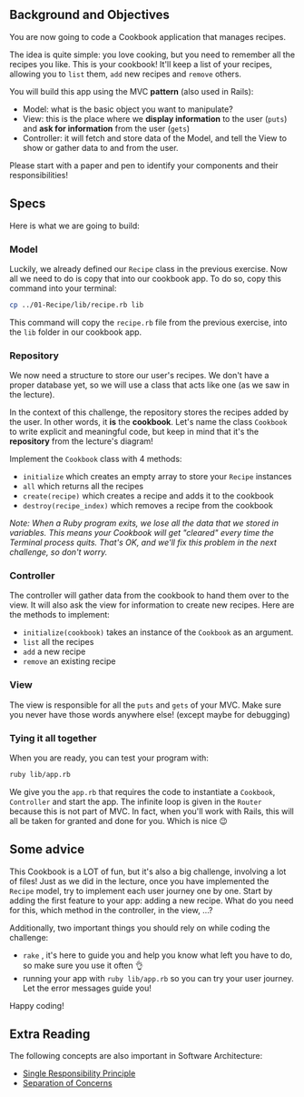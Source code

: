 ## Background and Objectives

You are now going to code a Cookbook application that manages recipes.

The idea is quite simple: you love cooking, but you need to remember all the recipes you like. This is your cookbook! It'll keep a list of your recipes, allowing you to `list` them, `add` new recipes and `remove` others.

You will build this app using the MVC **pattern** (also used in Rails):
- Model: what is the basic object you want to manipulate?
- View: this is the place where we **display information** to the user (`puts`) and **ask for information** from the user (`gets`)
- Controller: it will fetch and store data of the Model, and tell the View to show or gather data to and from the user.

Please start with a paper and pen to identify your components and their responsibilities!

## Specs

Here is what we are going to build:

### Model

Luckily, we already defined our `Recipe` class in the previous exercise. Now all we need to do is copy that into our cookbook app. To do so, copy this command into your terminal:

```bash
cp ../01-Recipe/lib/recipe.rb lib
```

This command will copy the `recipe.rb` file from the previous exercise, into the `lib` folder in our cookbook app.

### Repository

We now need a structure to store our user's recipes. We don't have a proper database yet, so we will use a class that acts like one (as we saw in the lecture).

In the context of this challenge, the repository stores the recipes added by the user. In other words, it **is** the **cookbook**. Let's name the class `Cookbook` to write explicit and meaningful code, but keep in mind that it's the **repository** from the lecture's diagram!

Implement the `Cookbook` class with 4 methods:
- `initialize` which creates an empty array to store your `Recipe` instances
- `all` which returns all the recipes
- `create(recipe)` which creates a recipe and adds it to the cookbook
- `destroy(recipe_index)` which removes a recipe from the cookbook

_Note: When a Ruby program exits, we lose all the data that we stored in variables. This means your Cookbook will get "cleared" every time the Terminal process quits. That's OK, and we'll fix this problem in the next challenge, so don't worry._

### Controller

The controller will gather data from the cookbook to hand them over to the view. It will also ask the view for information to create new recipes. Here are the methods to implement:
- `initialize(cookbook)` takes an instance of the `Cookbook` as an argument.
- `list` all the recipes
- `add` a new recipe
- `remove` an existing recipe

### View

The view is responsible for all the `puts` and `gets` of your MVC. Make sure you never have those words anywhere else! (except maybe for debugging)

### Tying it all together

When you are ready, you can test your program with:

```bash
ruby lib/app.rb
```

We give you the `app.rb` that requires the code to instantiate a `Cookbook`, `Controller` and start the app. The infinite loop is given in the `Router` because this is not part of MVC. In fact, when you'll work with Rails, this will all be taken for granted and done for you. Which is nice 😉

## Some advice

This Cookbook is a LOT of fun, but it's also a big challenge, involving a lot of files! Just as we did in the lecture, once you have implemented the `Recipe` model, try to implement each user journey one by one. Start by adding the first feature to your app: adding a new recipe. What do you need for this, which method in the controller, in the view, ...?

Additionally, two important things you should rely on while coding the challenge:

- `rake` , it's here to guide you and help you know what left you have to do, so make sure you use it often 👌
- running your app with `ruby lib/app.rb` so you can try your user journey. Let the error messages guide you!

Happy coding!

## Extra Reading

The following concepts are also important in Software Architecture:
- [Single Responsibility Principle](http://en.wikipedia.org/wiki/Single_responsibility_principle)
- [Separation of Concerns](http://en.wikipedia.org/wiki/Separation_of_concerns)
